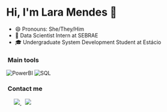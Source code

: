 <h1>Hi, I'm Lara Mendes 👋</h1>

- 😄 Pronouns: She/They/Him
- 🔭 Data Scientist Intern at SEBRAE
- 🎓 Undergraduate System Development Student at Estácio

<h3>&nbsp;Main tools </h3>

![PowerBI](https://img.shields.io/badge/python%20-%2314354C.svg?&style=for-the-badge&logo=python&logoColor=white)
![SQL](https://img.shields.io/badge/csharp%20-%2314354C.svg?&style=for-the-badge&logo=csharp&logoColor=white)

<h3> &nbsp;Contact me </h3>

<p>
    <div class="icons-social" style="margin-left: 10px;">
        <a style="margin-left: 10px;"  target="_blank" href="https://www.linkedin.com/in/aralmr">
		    <img src="https://img.icons8.com/doodle/40/000000/linkedin--v2.png">
        </a>
        <a style="margin-left: 10px;" target="_blank" href="https://github.com/aralmr">
		    <img src="https://img.icons8.com/doodle/40/000000/github--v1.png">
        </a>
    </div>
</p>

<!--
**aralmr/aralmr** is a ✨ _special_ ✨ repository because its `README.md` (this file) appears on your GitHub profile.

Here are some ideas to get you started:

- 🔭 I’m currently working on ...
- 🌱 I’m currently learning ...
- 👯 I’m looking to collaborate on ...
- 🤔 I’m looking for help with ...
- 💬 Ask me about ...
- 📫 How to reach me: ...
- 😄 Pronouns: ...
- ⚡ Fun fact: ...
-->
